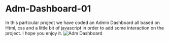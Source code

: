 # Adm-Dashboard-01
In this particular project we have coded an Admin Dashboard all based on Html, css and  a little bit of javascript in order to add some interaction on the project.
I hope you enjoy it.
![Adm Dashboard](https://user-images.githubusercontent.com/85713266/179009623-0740a666-436c-49bd-a03d-5204beba4536.jpg)

